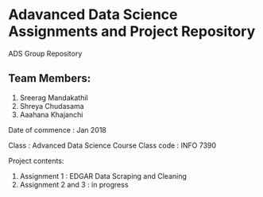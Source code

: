 # Adavanced Data Science Assignments and Project Repository
ADS Group Repository

## Team Members:
  1. Sreerag Mandakathil
  2. Shreya Chudasama
  3. Aaahana Khajanchi

Date of commence : Jan 2018

Class : Advanced Data Science Course
Class code : INFO 7390

Project contents:
1. Assignment 1       : EDGAR Data Scraping and Cleaning 
2. Assignment 2 and 3 : in progress
